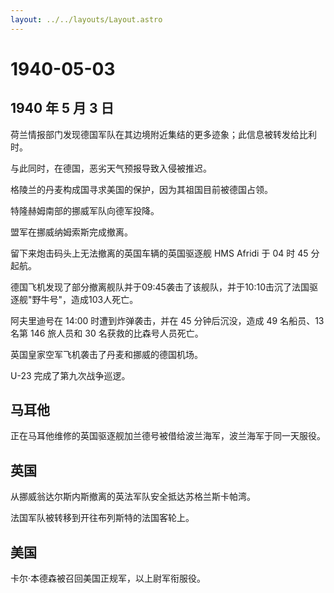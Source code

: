 ```yaml
---
layout: ../../layouts/Layout.astro
---
```


# 1940-05-03

## 1940 年 5 月 3 日

荷兰情报部门发现德国军队在其边境附近集结的更多迹象；此信息被转发给比利时。

与此同时，在德国，恶劣天气预报导致入侵被推迟。

格陵兰的丹麦构成国寻求美国的保护，因为其祖国目前被德国占领。

特隆赫姆南部的挪威军队向德军投降。

盟军在挪威纳姆索斯完成撤离。

留下来炮击码头上无法撤离的英国车辆的英国驱逐舰 HMS Afridi 于 04 时 45
分起航。

德国飞机发现了部分撤离舰队并于09:45袭击了该舰队，并于10:10击沉了法国驱逐舰"野牛号"，造成103人死亡。

阿夫里迪号在 14:00 时遭到炸弹袭击，并在 45 分钟后沉没，造成 49
名船员、13 名第 146 旅人员和 30 名获救的比森号人员死亡。

英国皇家空军飞机袭击了丹麦和挪威的德国机场。

U-23 完成了第九次战争巡逻。

## 马耳他

正在马耳他维修的英国驱逐舰加兰德号被借给波兰海军，波兰海军于同一天服役。

## 英国

从挪威翁达尔斯内斯撤离的英法军队安全抵达苏格兰斯卡帕湾。

法国军队被转移到开往布列斯特的法国客轮上。

## 美国

卡尔·本德森被召回美国正规军，以上尉军衔服役。